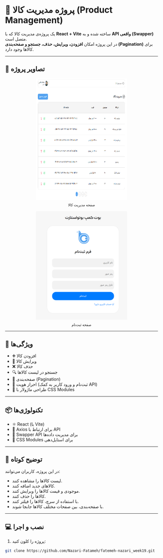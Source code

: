 # 🛒 پروژه مدیریت کالا (Product Management)

یک پروژه‌ی مدیریت کالا که با **React + Vite** ساخته شده و به **API واقعی (Swapper)** متصل است.  
در این پروژه امکان **افزودن، ویرایش، حذف، جستجو و صفحه‌بندی (Pagination)** برای کالاها وجود دارد.

---

## 📸 تصاویر پروژه

<p align="center">
  <img src="./ReadmePhotos/managePage.png" alt="صفحه مدیریت کالا" width="300" height="400"/><br/>
  <sub>صفحه مدیریت کالا</sub>
</p>

<p align="center">
  <img src="./ReadmePhotos/registerPage.png" alt="ثبت نام" width="300"/><br/>
  <sub>صفحه ثبت‌نام</sub>
</p>

---

## 🚀 ویژگی‌ها

- ➕ افزودن کالا  
- 📝 ویرایش کالا  
- ❌ حذف کالا  
- 🔍 جستجو در لیست کالاها  
- 📑 صفحه‌بندی (Pagination)  
- 🔐 احراز هویت (ثبت‌نام و ورود کاربر به کمک API)  
- 🎨 طراحی ماژولار با CSS Modules  

---

## 📦 تکنولوژی‌ها

- ⚛️ React (با Vite)  
- 📡 Axios برای ارتباط با API  
- 🔗 Swapper API برای مدیریت داده‌ها  
- 🎨 CSS Modules برای استایل‌دهی  

---

## 📝 توضیح کوتاه

در این پروژه، کاربران می‌توانند:
- لیست کالاها را مشاهده کنند.  
- کالاهای جدید اضافه کنند.  
- موجودی و قیمت کالاها را ویرایش کنند.  
- کالاها را حذف کنند.  
- با استفاده از سرچ، کالاها را فیلتر کنند.  
- با صفحه‌بندی، بین صفحات مختلف کالاها جابجا شوند.  

---

## 💻 نصب و اجرا

1. پروژه را کلون کنید:  
```bash
git clone https://github.com/Nazari-Fatameh/fatemeh-nazari_week19.git
